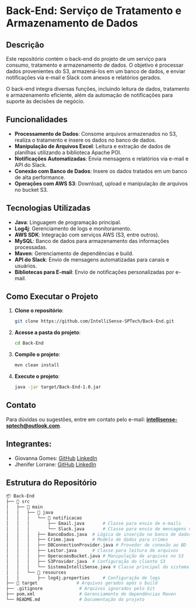 # Back-End: Serviço de Tratamento e Armazenamento de Dados

## Descrição
Este repositório contém o back-end do projeto de um serviço para consumo, tratamento e armazenamento de dados. O objetivo é processar dados provenientes do S3, armazená-los em um banco de dados, e enviar notificações via e-mail e Slack com anexos e relatórios gerados.

O back-end integra diversas funções, incluindo leitura de dados, tratamento e armazenamento eficiente, além da automação de notificações para suporte às decisões de negócio.

## Funcionalidades
- **Processamento de Dados**: Consome arquivos armazenados no S3, realiza o tratamento e insere os dados no banco de dados.
- **Manipulação de Arquivos Excel**: Leitura e extração de dados de planilhas utilizando a biblioteca Apache POI.
- **Notificações Automatizadas**: Envia mensagens e relatórios via e-mail e API do Slack.
- **Conexão com Banco de Dados**: Insere os dados tratados em um banco de alta performance.
- **Operações com AWS S3**: Download, upload e manipulação de arquivos no bucket S3.

## Tecnologias Utilizadas
- **Java**: Linguagem de programação principal.
- **Log4j**: Gerenciamento de logs e monitoramento.
- **AWS SDK**: Integração com serviços AWS (S3, entre outros).
- **MySQL**: Banco de dados para armazenamento das informações processadas.
- **Maven**: Gerenciamento de dependências e build.
- **API do Slack**: Envio de mensagens automatizadas para canais e usuários.
- **Bibliotecas para E-mail**: Envio de notificações personalizadas por e-mail.

## Como Executar o Projeto
1. **Clone o repositório**:
   ```bash
   git clone https://github.com/IntelliSense-SPTech/Back-End.git
   ```
2. **Acesse a pasta do projeto**:
   ```bash
   cd Back-End
   ```
   
3. **Compile o projeto**:
   ```bash
   mvn clean install
   ```
4. **Execute o projeto**:
   ```bash
   java -jar target/Back-End-1.0.jar
   ```
   
## Contato
Para dúvidas ou sugestões, entre em contato pelo e-mail: **intellisense-sptech@outlook.com**.

## Integrantes:
- Giovanna Gomes: [GitHub](https://github.com/giovannagomeslm) [LinkedIn](https://www.linkedin.com/in/giovannagomes1)
- Jhenifer Lorrane: [GitHub](https://github.com/jheniferlorrane) [LinkedIn](https://www.linkedin.com/in/jheniferanacleto)

## Estrutura do Repositório
```bash
📦 Back-End            
├── 📁 src
│   ├── 📁 main
│   │   ├── 📁 java
│   │   │   └── 📁 notificacao
│   │   │       ├── Email.java       # Classe para envio de e-mails
│   │   │       └── Slack.java       # Classe para envio de mensagens no Slack
│   │   │   ├── BancoDados.java  # Lógica de inserção no banco de dados
│   │   │   ├── Crime.java       # Modelo de dados para crimes
│   │   │   ├── DBConnectionProvider.java # Provedor de conexão ao BD
│   │   │   ├── Leitor.java      # Classe para leitura de arquivos
│   │   │   ├── OperacoesBucket.java # Manipulação de arquivos no S3
│   │   │   ├── S3Provider.java  # Configuração do cliente S3
│   │   │   └── SistemaIntelliSense.java # Classe principal do sistema
│   │   └── 📁 resources
│   │       ├── log4j.properties     # Configuração de logs
├── 📁 target               # Arquivos gerados após o build
├── .gitignore              # Arquivos ignorados pelo Git
├── pom.xml                 # Gerenciamento de dependências Maven
└── README.md               # Documentação do projeto
```
